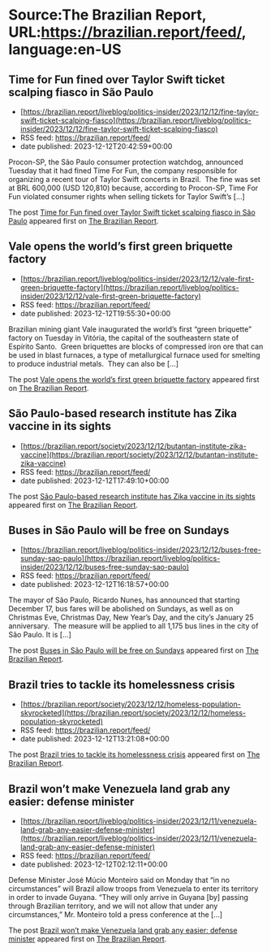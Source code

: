 # Source:The Brazilian Report, URL:https://brazilian.report/feed/, language:en-US

## Time for Fun fined over Taylor Swift ticket scalping fiasco in São Paulo
 - [https://brazilian.report/liveblog/politics-insider/2023/12/12/fine-taylor-swift-ticket-scalping-fiasco](https://brazilian.report/liveblog/politics-insider/2023/12/12/fine-taylor-swift-ticket-scalping-fiasco)
 - RSS feed: https://brazilian.report/feed/
 - date published: 2023-12-12T20:42:59+00:00

<p>Procon-SP, the São Paulo consumer protection watchdog, announced Tuesday that it had fined Time For Fun, the company responsible for organizing a recent tour of Taylor Swift concerts in Brazil.  The fine was set at BRL 600,000 (USD 120,810) because, according to Procon-SP, Time For Fun violated consumer rights when selling tickets for Taylor Swift&#8217;s [&#8230;]</p>
<p>The post <a href="https://brazilian.report/liveblog/politics-insider/2023/12/12/fine-taylor-swift-ticket-scalping-fiasco/">Time for Fun fined over Taylor Swift ticket scalping fiasco in São Paulo</a> appeared first on <a href="https://brazilian.report">The Brazilian Report</a>.</p>

## Vale opens the world’s first green briquette factory
 - [https://brazilian.report/liveblog/politics-insider/2023/12/12/vale-first-green-briquette-factory](https://brazilian.report/liveblog/politics-insider/2023/12/12/vale-first-green-briquette-factory)
 - RSS feed: https://brazilian.report/feed/
 - date published: 2023-12-12T19:55:30+00:00

<p>Brazilian mining giant Vale inaugurated the world&#8217;s first &#8220;green briquette&#8221; factory on Tuesday in Vitória, the capital of the southeastern state of Espírito Santo.&#160; Green briquettes are blocks of compressed iron ore that can be used in blast furnaces, a type of metallurgical furnace used for smelting to produce industrial metals.&#160; They can also be [&#8230;]</p>
<p>The post <a href="https://brazilian.report/liveblog/politics-insider/2023/12/12/vale-first-green-briquette-factory/">Vale opens the world&#8217;s first green briquette factory</a> appeared first on <a href="https://brazilian.report">The Brazilian Report</a>.</p>

## São Paulo-based research institute has Zika vaccine in its sights
 - [https://brazilian.report/society/2023/12/12/butantan-institute-zika-vaccine](https://brazilian.report/society/2023/12/12/butantan-institute-zika-vaccine)
 - RSS feed: https://brazilian.report/feed/
 - date published: 2023-12-12T17:49:10+00:00

<p>The post <a href="https://brazilian.report/society/2023/12/12/butantan-institute-zika-vaccine/">São Paulo-based research institute has Zika vaccine in its sights</a> appeared first on <a href="https://brazilian.report">The Brazilian Report</a>.</p>

## Buses in São Paulo will be free on Sundays
 - [https://brazilian.report/liveblog/politics-insider/2023/12/12/buses-free-sunday-sao-paulo](https://brazilian.report/liveblog/politics-insider/2023/12/12/buses-free-sunday-sao-paulo)
 - RSS feed: https://brazilian.report/feed/
 - date published: 2023-12-12T16:18:57+00:00

<p>The mayor of São Paulo, Ricardo Nunes, has announced that starting December 17, bus fares will be abolished on Sundays, as well as on Christmas Eve, Christmas Day, New Year&#8217;s Day, and the city&#8217;s January 25 anniversary.&#160; The measure will be applied to all 1,175 bus lines in the city of São Paulo. It is [&#8230;]</p>
<p>The post <a href="https://brazilian.report/liveblog/politics-insider/2023/12/12/buses-free-sunday-sao-paulo/">Buses in São Paulo will be free on Sundays</a> appeared first on <a href="https://brazilian.report">The Brazilian Report</a>.</p>

## Brazil tries to tackle its homelessness crisis
 - [https://brazilian.report/society/2023/12/12/homeless-population-skyrocketed](https://brazilian.report/society/2023/12/12/homeless-population-skyrocketed)
 - RSS feed: https://brazilian.report/feed/
 - date published: 2023-12-12T13:21:08+00:00

<p>The post <a href="https://brazilian.report/society/2023/12/12/homeless-population-skyrocketed/">Brazil tries to tackle its homelessness crisis</a> appeared first on <a href="https://brazilian.report">The Brazilian Report</a>.</p>

## Brazil won’t make Venezuela land grab any easier: defense minister
 - [https://brazilian.report/liveblog/politics-insider/2023/12/11/venezuela-land-grab-any-easier-defense-minister](https://brazilian.report/liveblog/politics-insider/2023/12/11/venezuela-land-grab-any-easier-defense-minister)
 - RSS feed: https://brazilian.report/feed/
 - date published: 2023-12-12T02:12:11+00:00

<p>Defense Minister José Múcio Monteiro said on Monday that “in no circumstances” will Brazil allow troops from Venezuela to enter its territory in order to invade Guyana. “They will only arrive in Guyana [by] passing through Brazilian territory, and we will not allow that under any circumstances,” Mr. Monteiro told a press conference at the [&#8230;]</p>
<p>The post <a href="https://brazilian.report/liveblog/politics-insider/2023/12/11/venezuela-land-grab-any-easier-defense-minister/">Brazil won&#8217;t make Venezuela land grab any easier: defense minister</a> appeared first on <a href="https://brazilian.report">The Brazilian Report</a>.</p>

